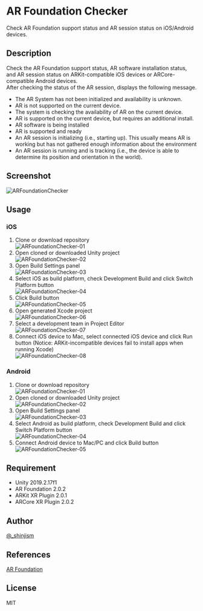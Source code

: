 # AR Foundation Checker

Check AR Foundation support status and AR session status on iOS/Android devices.

## Description

Check the AR Foundation support status, AR software installation status, and AR session status on ARKit-compatible iOS devices or ARCore-compatible Android devices.  
After checking the status of the AR session, displays the following message.

- The AR System has not been initialized and availability is unknown.
- AR is not supported on the current device.
- The system is checking the availability of AR on the current device.
- AR is supported on the current device, but requires an additional install.
- AR software is being installed
- AR is supported and ready
- An AR session is initializing (i.e., starting up). This usually means AR is working but has not gathered enough information about the environment
- An AR session is running and is tracking (i.e., the device is able to determine its position and orientation in the world).

## Screenshot

![ARFoundationChecker](https://raw.githubusercontent.com/shinjism/Screenshot/master/ARFoundationChecker.jpg)

## Usage

### iOS

1. Clone or download repository  
![ARFoundationChecker-01](https://raw.githubusercontent.com/shinjism/Screenshot/master/ARFoundationChecker-01.jpg)
2. Open cloned or downloaded Unity project  
![ARFoundationChecker-02](https://raw.githubusercontent.com/shinjism/Screenshot/master/ARFoundationChecker-02.jpg)
3. Open Build Settings panel  
![ARFoundationChecker-03](https://raw.githubusercontent.com/shinjism/Screenshot/master/ARFoundationChecker-03.jpg)
4. Select iOS as build platform, check Development Build and click Switch Platform button  
![ARFoundationChecker-04](https://raw.githubusercontent.com/shinjism/Screenshot/master/ARFoundationChecker-04_iOS.jpg)
5. Click Build button  
![ARFoundationChecker-05](https://raw.githubusercontent.com/shinjism/Screenshot/master/ARFoundationChecker-05_iOS.jpg)
6. Open generated Xcode project  
![ARFoundationChecker-06](https://raw.githubusercontent.com/shinjism/Screenshot/master/ARFoundationChecker-06_iOS.jpg)
7. Select a development team in Project Editor  
![ARFoundationChecker-07](https://raw.githubusercontent.com/shinjism/Screenshot/master/ARFoundationChecker-07_iOS.jpg)
8. Connect iOS device to Mac, select connected iOS device and click Run button (Notice: ARKit-incompatible devices fail to install apps when running Xcode)  
![ARFoundationChecker-08](https://raw.githubusercontent.com/shinjism/Screenshot/master/ARFoundationChecker-08_iOS.jpg)

### Android

1. Clone or download repository  
![ARFoundationChecker-01](https://raw.githubusercontent.com/shinjism/Screenshot/master/ARFoundationChecker-01.jpg)
2. Open cloned or downloaded Unity project  
![ARFoundationChecker-02](https://raw.githubusercontent.com/shinjism/Screenshot/master/ARFoundationChecker-02.jpg)
3. Open Build Settings panel  
![ARFoundationChecker-03](https://raw.githubusercontent.com/shinjism/Screenshot/master/ARFoundationChecker-03.jpg)
4. Select Android as build platform, check Development Build and click Switch Platform button  
![ARFoundationChecker-04](https://raw.githubusercontent.com/shinjism/Screenshot/master/ARFoundationChecker-04_Android.jpg)
5. Connect Android device to Mac/PC and click Build button  
![ARFoundationChecker-05](https://raw.githubusercontent.com/shinjism/Screenshot/master/ARFoundationChecker-05_Android.jpg)

## Requirement

- Unity 2019.2.17f1
- AR Foundation 2.0.2
- ARKit XR Plugin 2.0.1
- ARCore XR Plugin 2.0.2

## Author

[@_shinjism](https://twitter.com/_shinjism)

## References

[AR Foundation](https://docs.unity3d.com/Packages/com.unity.xr.arfoundation@2.0/manual/index.html)

## License

MIT
